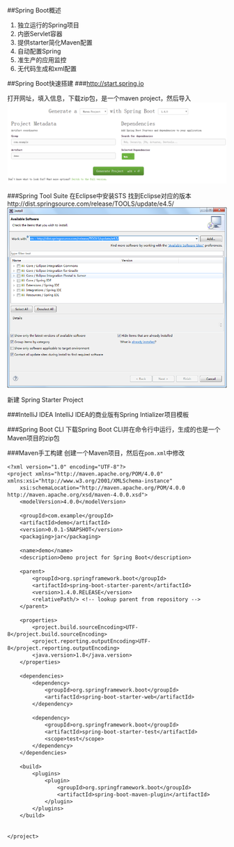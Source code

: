 ##Spring Boot概述


1. 独立运行的Spring项目
2. 内嵌Servlet容器
3. 提供starter简化Maven配置
4. 自动配置Spring
5. 准生产的应用监控
6. 无代码生成和xml配置

##Spring Boot快速搭建
###http://start.spring.io

打开网址，填入信息，下载zip包，是一个maven project，然后导入
![start](https://github.com/swordrain/Spring-Boot-Notes/blob/master/image/spring_boot_starter.png)

###Spring Tool Suite
在Eclipse中安装STS
找到Eclipse对应的版本http://dist.springsource.com/release/TOOLS/update/e4.5/  
![STS](https://github.com/swordrain/Spring-Boot-Notes/blob/master/image/eclipse_sts.png)

新建 Spring Starter Project


###IntelliJ IDEA
IntelliJ IDEA的商业版有Spring Intializer项目模板


###Spring Boot CLI
下载Spring Boot CLI并在命令行中运行，生成的也是一个Maven项目的zip包

###Maven手工构建
创建一个Maven项目，然后在`pom.xml`中修改
```
<?xml version="1.0" encoding="UTF-8"?>
<project xmlns="http://maven.apache.org/POM/4.0.0" xmlns:xsi="http://www.w3.org/2001/XMLSchema-instance"
	xsi:schemaLocation="http://maven.apache.org/POM/4.0.0 http://maven.apache.org/xsd/maven-4.0.0.xsd">
	<modelVersion>4.0.0</modelVersion>

	<groupId>com.example</groupId>
	<artifactId>demo</artifactId>
	<version>0.0.1-SNAPSHOT</version>
	<packaging>jar</packaging>

	<name>demo</name>
	<description>Demo project for Spring Boot</description>

	<parent>
		<groupId>org.springframework.boot</groupId>
		<artifactId>spring-boot-starter-parent</artifactId>
		<version>1.4.0.RELEASE</version>
		<relativePath/> <!-- lookup parent from repository -->
	</parent>

	<properties>
		<project.build.sourceEncoding>UTF-8</project.build.sourceEncoding>
		<project.reporting.outputEncoding>UTF-8</project.reporting.outputEncoding>
		<java.version>1.8</java.version>
	</properties>

	<dependencies>
		<dependency>
			<groupId>org.springframework.boot</groupId>
			<artifactId>spring-boot-starter-web</artifactId>
		</dependency>

		<dependency>
			<groupId>org.springframework.boot</groupId>
			<artifactId>spring-boot-starter-test</artifactId>
			<scope>test</scope>
		</dependency>
	</dependencies>

	<build>
		<plugins>
			<plugin>
				<groupId>org.springframework.boot</groupId>
				<artifactId>spring-boot-maven-plugin</artifactId>
			</plugin>
		</plugins>
	</build>


</project>

```
